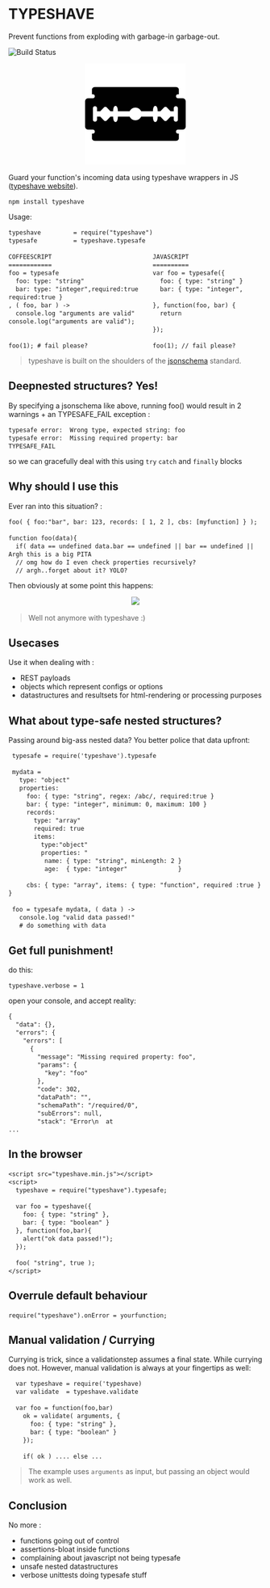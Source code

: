 TYPESHAVE 
=========

Prevent functions from exploding with garbage-in garbage-out.

![Build Status](https://travis-ci.org/coderofsalvation/typeshave.js.svg?branch=master)

<center><img src="https://raw.githubusercontent.com/coderofsalvation/typeshave/gh-pages/logo.png"/></center>

Guard your function's incoming data using typeshave wrappers in JS ([typeshave website](http://typeshave.isvery.ninja)).

    npm install typeshave

Usage:   

    typeshave         = require("typeshave")
    typesafe          = typeshave.typesafe 

    COFFEESCRIPT                            JAVASCRIPT
    ============                            ==========
    foo = typesafe                          var foo = typesafe({
      foo: type: "string"                     foo: { type: "string" }
      bar: type: "integer",required:true      bar: { type: "integer", required:true }
    , ( foo, bar ) ->                       }, function(foo, bar) {
      console.log "arguments are valid"       return console.log("arguments are valid");
                                            });
    
    foo(1); # fail please?                  foo(1); // fail please?

> typeshave is built on the shoulders of the [jsonschema](http://jsonschema.net) standard. 

## Deepnested structures? Yes!

By specifying a jsonschema like above, running foo() would result in 2 warnings + an TYPESAFE_FAIL exception : 

    typesafe error:  Wrong type, expected string: foo 
    typesafe error:  Missing required property: bar
    TYPESAFE_FAIL

so we can gracefully deal with this using `try` `catch` and `finally` blocks

## Why should I use this

Ever ran into this situation? :

    foo( { foo:"bar", bar: 123, records: [ 1, 2 ], cbs: [myfunction] } );

    function foo(data){
      if( data == undefined data.bar == undefined || bar == undefined || Argh this is a big PITA 
      // omg how do I even check properties recursively?
      // argh..forget about it? YOLO?

Then obviously at some point this happens:

<center><img src="http://www.gifbin.com/bin/102009/1256553541_exploding-trash.gif"/></center>

> Well not anymore with typeshave :)

## Usecases

Use it when dealing with :

* REST payloads 
* objects which represent configs or options 
* datastructures and resultsets for html-rendering or processing purposes

## What about type-safe nested structures?

Passing around big-ass nested data?
You better police that data upfront:

     typesafe = require('typeshave').typesafe              
 
     mydata =                                              
       type: "object"
       properties:                                         
         foo: { type: "string", regex: /abc/, required:true }             
         bar: { type: "integer", minimum: 0, maximum: 100 }
         records:                                          
           type: "array"                                   
           required: true
           items:
             type:"object"
             properties: "
              name: { type: "string", minLength: 2 }       
              age:  { type: "integer"              }       
            
         cbs: { type: "array", items: { type: "function", required :true } }
                                                           
     foo = typesafe mydata, ( data ) ->                    
       console.log "valid data passed!"                    
       # do something with data                            

## Get full punishment!

do this:

    typeshave.verbose = 1

open your console, and accept reality:

    {
      "data": {},
      "errors": {
        "errors": [
          {
            "message": "Missing required property: foo",
            "params": {
              "key": "foo"
            },
            "code": 302,
            "dataPath": "",
            "schemaPath": "/required/0",
            "subErrors": null,
            "stack": "Error\n  at 
    ...

## In the browser 

    <script src="typeshave.min.js"></script>
    <script>
      typeshave = require("typeshave").typesafe;

      var foo = typeshave({
        foo: { type: "string" },
        bar: { type: "boolean" }
      }, function(foo,bar){
        alert("ok data passed!");
      });

      foo( "string", true );
    </script>

## Overrule default behaviour

    require("typeshave").onError = yourfunction;

## Manual validation / Currying

Currying is trick, since a validationstep assumes a final state.
While currying does not.
However, manual validation is always at your fingertips as well:

      var typeshave = require('typeshave)
      var validate  = typeshave.validate

      var foo = function(foo,bar)
        ok = validate( arguments, {
          foo: { type: "string" },
          bar: { type: "boolean" }
        });

        if( ok ) .... else ...

> The example uses `arguments` as input, but passing an object would work as well.

## Conclusion

No more :

* functions going out of control
* assertions-bloat inside functions 
* complaining about javascript not being typesafe
* unsafe nested datastructures 
* verbose unittests doing typesafe stuff 
